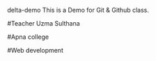 delta-demo
This is a Demo for Git & Github class.

#Teacher 
Uzma Sulthana

#Apna college

#Web development